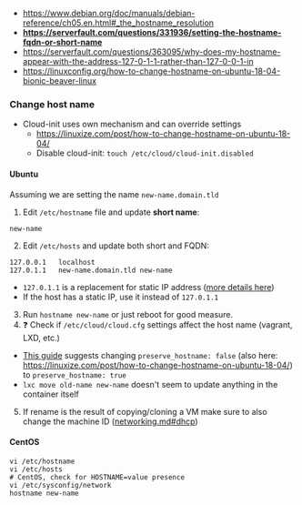 * https://www.debian.org/doc/manuals/debian-reference/ch05.en.html#_the_hostname_resolution
* **https://serverfault.com/questions/331936/setting-the-hostname-fqdn-or-short-name**
* https://serverfault.com/questions/363095/why-does-my-hostname-appear-with-the-address-127-0-1-1-rather-than-127-0-0-1-in
* https://linuxconfig.org/how-to-change-hostname-on-ubuntu-18-04-bionic-beaver-linux


### Change host name
* Cloud-init uses own mechanism and can override settings
    * https://linuxize.com/post/how-to-change-hostname-on-ubuntu-18-04/
    * Disable cloud-init: `touch /etc/cloud/cloud-init.disabled`
#### Ubuntu
Assuming we are setting the name `new-name.domain.tld`
1. Edit `/etc/hostname` file and update **short name**:
```
new-name
```
2. Edit `/etc/hosts` and update both short and FQDN:
```
127.0.0.1	localhost
127.0.1.1	new-name.domain.tld	new-name
```
* `127.0.1.1` is a replacement for static IP address ([more details here](http://www.debian.org/doc/manuals/debian-reference/ch05.en.html#_the_hostname_resolution))
* If the host has a static IP, use it instead of `127.0.1.1`
3. Run `hostname new-name` or just reboot for good measure.
4. :question: Check if `/etc/cloud/cloud.cfg` settings affect the host name (vagrant, LXD, etc.)
* [This guide](https://linuxconfig.org/how-to-change-hostname-on-ubuntu-18-04-bionic-beaver-linux) suggests changing `preserve_hostname: false` (also here: https://linuxize.com/post/how-to-change-hostname-on-ubuntu-18-04/)
 to `preserve_hostname: true`
* `lxc move old-name new-name` doesn't seem to update anything in the container itself
5. If rename is the result of copying/cloning a VM make sure to also change the machine ID ([networking.md#dhcp](./networking.md#dhcp))

#### CentOS
```shell
vi /etc/hostname
vi /etc/hosts
# CentOS, check for HOSTNAME=value presence
vi /etc/sysconfig/network
hostname new-name
```
